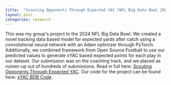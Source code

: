 ```yaml
---
title:  "Scouting Opponents Through Expected YAC (NFL Big Data Bowl 2024 - Honorable Mention)"
layout: post
categories: research
---
```


This was my group's project to the 2024 NFL Big Data Bowl. We created a novel tracking data based model for expected yards after catch using a convolutional neural network with an Adam optimizer through PyTorch. Additionally, we combined framework from Open Source Football to use our predicted values to generate xYAC based expected points for each play in our dataset. Our submission was on the coaching track, and we placed as runner-up out of hundreds of submissions. Read in full here: [Scouting Opponents Through Expected YAC](https://www.kaggle.com/code/luckyprophet5/scouting-opponents-through-expected-yac). Our code for the project can be found here: [xYAC BDB Code](https://github.com/luckyprophet5/bdb-2024-xyac).
